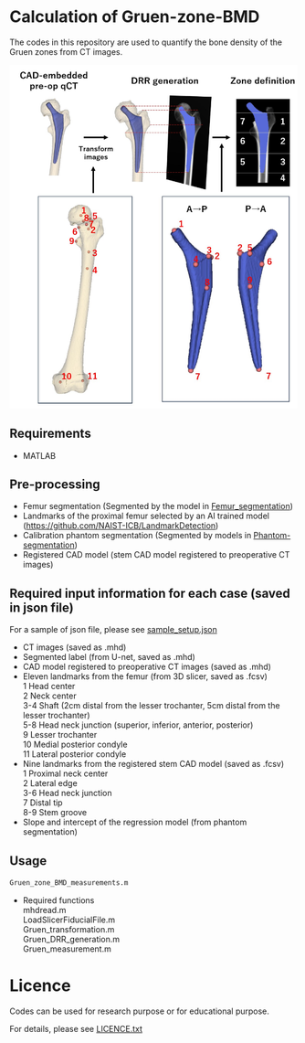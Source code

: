 # **Calculation of Gruen-zone-BMD**

The codes in this repository are used to quantify the bone density of the Gruen zones from CT images.

<img src='fig/figure.jpg' width='800px'>

## Requirements
- MATLAB 

## Pre-processing
- Femur segmentation (Segmented by the model in [Femur_segmentation](https://github.com/keisuke-uemura/Femur_segmentation))
- Landmarks of the proximal femur selected by an AI trained model (https://github.com/NAIST-ICB/LandmarkDetection) 
- Calibration phantom segmentation (Segmented by models in [Phantom-segmentation](https://github.com/keisuke-uemura/CT-Intensity-Calibration-Phantom-Segmentation))
- Registered CAD model (stem CAD model registered to preoperative CT images)

## Required input information for each case (saved in json file)
For a sample of json file, please see [sample_setup.json](/sample/sample_setup.json)
- CT images (saved as .mhd)
- Segmented label (from U-net, saved as .mhd)
- CAD model registered to preoperative CT images (saved as .mhd)
- Eleven landmarks from the femur (from 3D slicer, saved as .fcsv)<dt>1 Head center</dt> <dt>2 Neck center </dt></dt> 3-4 Shaft (2cm distal from the lesser trochanter, 5cm distal from the lesser trochanter)</dt><dt>5-8 Head neck junction (superior, inferior, anterior, posterior)</dt>   <dt>9 Lesser trochanter </dt> <dt>10 Medial posterior condyle </dt> <dt>11 Lateral posterior condyle
- Nine landmarks from the registered stem CAD model (saved as .fcsv)<dt>1 Proximal neck center</dt><dt>2 Lateral edge</dt><dt>3-6 Head neck junction </dt><dt>7 Distal tip </dt><dt>8-9 Stem groove
- Slope and intercept of the regression model (from phantom segmentation)


## Usage

```bash
Gruen_zone_BMD_measurements.m
```
- Required functions
  <dt>mhdread.m</dt>
  <dt>LoadSlicerFiducialFile.m</dt>
  <dt>Gruen_transformation.m</dt> 
  <dt>Gruen_DRR_generation.m</dt> 
  <dt>Gruen_measurement.m</dt>

# Licence
Codes can be used for research purpose or for educational purpose.

For details, please see [LICENCE.txt](LICENCE.txt)
